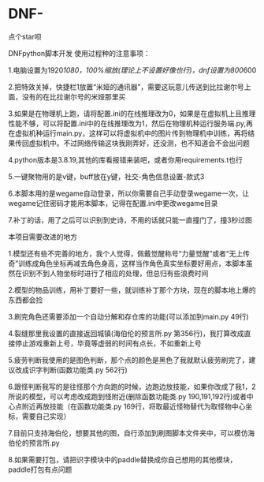 # DNF-

点个star呗

DNFpython脚本开发
使用过程种的注意事项：

1.电脑设置为1920*1080，100%缩放(理论上不设置好像也行)，dnf设置为800*600

2.把特效关掉，快捷栏1放置“米娅的通讯器”，需要这玩意儿传送到比拉谢尔号上面，没有的在比拉谢尔号的米娅那里买

3.如果是在物理机上跑，请将配置.ini的在线推理改为0，如果是在虚拟机上且推理性能不够，可以将配置.ini中的在线推理改为1，然后在物理机种运行服务端.py,再在虚拟机种运行main.py，这样可以将虚拟机中的图片传到物理机中训练，再将结果传回虚拟机中。不过网络传输这块我刚弄好，还没测，也不知道会不会出问题

4.python版本是3.8.19,其他的库看报错来装吧，或者你用requirements.t也行

5.一键聚物用的是v键，buff放在y键，社交-角色信息设置-款式3

6.本脚本用的是wegame自动登录，所以你需要自己手动登录wegame一次，让wegame记住密码才能用本脚本，记得在配置.ini中更改wegame目录

7.补丁的话，用了之后可以识别到史诗，不用的话就只能一直撞门了，撞3秒过图

本项目需要改进的地方

1.模型还有些不完善的地方，我个人觉得，佩戴觉醒称号“力量觉醒”或者“无上传奇”训练成角色坐标再减去角色身高，这样当作角色真实坐标要好用点，本脚本虽然在识别不到人物坐标时进行了相应的处理，但总归有些浪费时间

2.模型的物品训练，用补丁要好一些，就训练补丁那个方块，现在的脚本地上爆的东西都会捡

3.刷完角色还需要添加一个自动分解和存仓库的功能(可以添加到main.py 49行)

4.裂缝那里我设置的直接返回城镇(海伯伦的预言所.py 第356行)，我打算改成直接停止游戏重新上号，毕竟等虚弱的时间有点长，不如重新上号

5.疲劳判断我使用的是图色判断，那个点的颜色是黑色了我就默认疲劳刷完了，建议改成识字判断(函数功能类.py 562行)

6.跟怪判断我写的是往怪那个方向跑的时候，边跑边放技能，如果你改成了我1，2所说的模型，可以考虑改成跑到怪附近(删除函数功能类.py 190,191,192行)或者中心点附近再放技能（在函数功能类.py 169行，将取最近怪物替代为取怪物中心坐标，需要自己实现）

7.目前只支持海伯伦，想要其他的图，自行添加到刷图脚本文件夹中，可以模仿海伯伦的预言所.py

8.如果需要打包，请把识字模块中的paddle替换成你自己想用的其他模块，paddle打包有点问题
